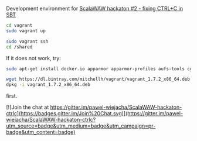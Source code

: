 Development environment for [ScalaWAW hackaton #2 - fixing CTRL+C in SBT](http://www.meetup.com/ScalaWAW/events/220284839/)

```bash
cd vagrant
sudo vagrant up

sudo vagrant ssh
cd /shared
```

If it does not work, try:

```bash
sudo apt-get install docker.io apparmor apparmor-profiles aufs-tools cgroup-lite

wget https://dl.bintray.com/mitchellh/vagrant/vagrant_1.7.2_x86_64.deb # from http://www.vagrantup.com/downloads
dpkg -i vagrant_1.7.2_x86_64.deb 
```

first.


[![Join the chat at https://gitter.im/pawel-wiejacha/ScalaWAW-hackaton-ctrlc](https://badges.gitter.im/Join%20Chat.svg)](https://gitter.im/pawel-wiejacha/ScalaWAW-hackaton-ctrlc?utm_source=badge&utm_medium=badge&utm_campaign=pr-badge&utm_content=badge)